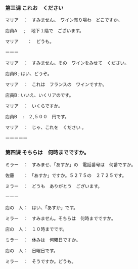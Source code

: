 ### 第三课 これお　ください

 マリア　：　すみません。　ワイン売り場わ　どこですか。

店員A 　  ;  　地下１階で　ございます。

マリア　　：　どうも。

ーーー

マリア　：　すみません。その　ワインをみせて　ください。

店員B     ;      はい、どうぞ。

マリア　：　これは　フランスの　ワインですか。

店員B    :      いいえ、いくリアのです。

マリア　：　いくらですか。

店員B   　:　２,５００　円です。

マリア　：　じゃ、これを　ください   。

ーーーーー

###  第四课      そちらは　何時までですか。

ミラー　：　すみませ、「あすか」の　電話番号は　何番ですか。

佐藤　　：　「あすか」ですか。５２７５の　２７２５です。

ミラー　：　どうも　ありがとう　ございます。

ーーー

店の　人：　はい、「あすか」です。

ミラー　：　すみません。そちらは　何時までですか。

店の　人：　１０時までです。

ミラー　：　休みは　何曜日ですか。

店の　人：　日曜日です。

ミラー　：　そうですか。どうも。